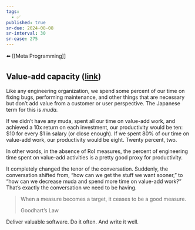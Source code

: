 ```yaml
---
tags:
  - ✅
published: true
sr-due: 2024-08-08
sr-interval: 30
sr-ease: 275
---
```


⬅️ [[Meta Programming]]
## Value-add capacity ([link](https://www.jamesshore.com/v2/blog/2024/a-useful-productivity-measure))
Like any engineering organization, we spend some percent of our time on fixing bugs, performing maintenance, and other things that are necessary but don’t add value from a customer or user perspective. The Japanese term for this is _muda._

If we didn’t have any muda, spent all our time on value-add work, and achieved a 10x return on each investment, our productivity would be ten: $10 for every $1 in salary (or close enough). If we spent 80% of our time on value-add work, our productivity would be eight. Twenty percent, two.

In other words, in the absence of RoI measures, the percent of engineering time spent on value-add activities is a pretty good proxy for productivity.

It completely changed the tenor of the conversation. Suddenly, the conversation shifted from, “how can we get the stuff we want sooner,” to “how can we decrease muda and spend more time on value-add work?” That’s exactly the conversation we need to be having.

> When a measure becomes a target, it ceases to be a good measure.
> 
> Goodhart’s Law

Deliver valuable software. Do it often. And write it well.

